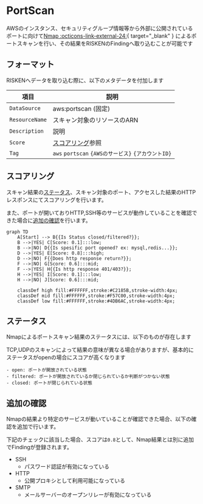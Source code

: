 # PortScan

AWSのインスタンス、セキュリティグループ情報等から外部に公開されているポートに向けて[Nmap :octicons-link-external-24:](https://nmap.org/man/ja/index.html){ target="_blank" } によるポートスキャンを行い、その結果をRISKENのFindingへ取り込むことが可能です

## フォーマット

RISKENへデータを取り込む際に、以下のメタデータを付加します

| 項目            | 説明                                            |
| -------------- | ------------------------------------------------|
| `DataSource`   | aws:portscan (固定)                              |
| `ResourceName` | スキャン対象のリソースのARN                         |
| `Description`  | 説明                                             |
| `Score`        | [スコアリング](/aws/portscan/#_2)参照               |
| `Tag`          | `aws` `portscan` `{AWSのサービス}` `{アカウントID}` |

## スコアリング

スキャン結果の[ステータス](/aws/portscan/#_3)、スキャン対象のポート、アクセスした結果のHTTPレスポンスにてスコアリングを行います。

また、ポートが開いておりHTTP,SSH等のサービスが動作していることを確認できた場合に[追加の確認](/aws/portscan/#_4)を行います。

```mermaid
graph TD
    A[Start] --> B{{Is Status closed/filtered?}};
    B -->|YES| C[Score: 0.1]:::low;
    B -->|NO| D{{Is spesific port opened? ex: mysql,redis...}};
    D -->|YES| E[Score: 0.8]:::high;
    D -->|NO| F{{Does http response return?}};
    F -->|NO| G[Score: 0.6]:::mid;
    F -->|YES| H{{Is http response 401/403?}};
    H -->|YES| I[Score: 0.1]:::low;
    H -->|NO| J[Score: 0.6]:::mid;

    classDef high fill:#FFFFFF,stroke:#C2185B,stroke-width:4px;
    classDef mid fill:#FFFFFF,stroke:#F57C00,stroke-width:4px;
    classDef low fill:#FFFFFF,stroke:#4DB6AC,stroke-width:4px;
```


## ステータス
Nmapによるポートスキャン結果のステータスには、以下のものが存在します

TCP,UDPのスキャンによって結果の意味が異なる場合がありますが、基本的にステータスがopenの場合にスコアが高くなります

    - open: ポートが開放されている状態
    - filtered: ポートが開放されているか閉じられているか判断がつかない状態
    - closed: ポートが閉じられている状態

## 追加の確認
Nmapの結果より特定のサービスが動いていることが確認できた場合、以下の確認を追加で行います。

下記のチェックに該当した場合、スコアは`0.8`として、Nmap結果とは別に追加でFindingが登録されます。

- SSH
    - パスワード認証が有効になっている
- HTTP
    - 公開プロキシとして利用可能になっている
- SMTP
    - メールサーバーのオープンリレーが有効になっている
